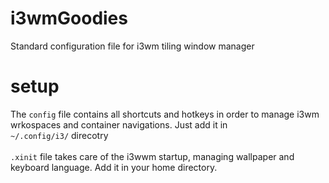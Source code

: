 # i3wmGoodies
Standard configuration file for i3wm tiling window manager

# setup
The `config` file contains all shortcuts and hotkeys in order to manage i3wm wrkospaces and container navigations. Just add it in </br>
`~/.config/i3/` direcotry
</br></br>
`.xinit` file takes care of the i3wwm startup, managing wallpaper and keyboard language. Add it in your home directory.
